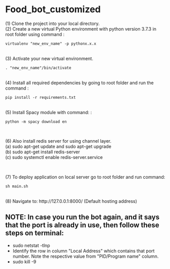 # Food_bot_customized
(1) Clone the project into your local directory.<br>
(2) Create a new virtual Python environment with python version 3.7.3 in root folder using command :<br>

```
virtualenv "new_env_name" -p pythonx.x.x
```
<br>
(3) Activate your new virtual environment.<br>

```
. "new_env_name"/bin/activate
```
<br>
(4) Install all required dependencies by going to root folder and run the command :<br>

```
pip install -r requirements.txt
```
<br>
(5) Install Spacy module with command: : <br>

```
python -m spacy download en
```
<br>

(6) Also install redis server for using channel layer.<br>
   (a) sudo apt-get update and sudo apt-get upgrade<br>
   (b) sudo apt-get install redis-server<br>
   (c) sudo systemctl enable redis-server.service

<br>

(7) To deploy application on local server go to root folder and run command:<br>

```
sh main.sh 
```
<br>
(8) Navigate to:  http://127.0.0.1:8000/ (Default hosting address)

## NOTE: In case you run the bot again, and it says that the port is already in use, then follow these steps on terminal:
 - sudo netstat -tlnp
 - Identify the row in column "Local Address" which contains that port number. Note the respective value from "PID/Program name" column.
 - sudo kill -9 <PID>

